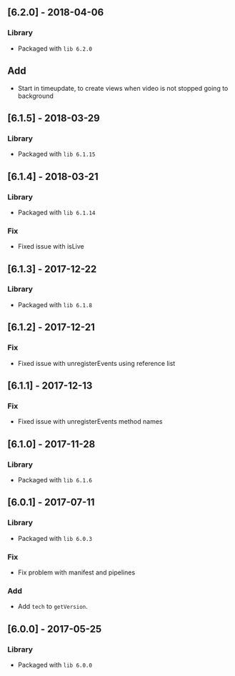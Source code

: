 ## [6.2.0] - 2018-04-06
### Library
- Packaged with `lib 6.2.0`
## Add
- Start in timeupdate, to create views when video is not stopped going to background

## [6.1.5] - 2018-03-29
### Library
- Packaged with `lib 6.1.15`

## [6.1.4] - 2018-03-21
### Library
- Packaged with `lib 6.1.14`
### Fix
- Fixed issue with isLive

## [6.1.3] - 2017-12-22
### Library
- Packaged with `lib 6.1.8`

## [6.1.2] - 2017-12-21
### Fix
- Fixed issue with unregisterEvents using reference list

## [6.1.1] - 2017-12-13
### Fix
- Fixed issue with unregisterEvents method names

## [6.1.0] - 2017-11-28
### Library
- Packaged with `lib 6.1.6`

## [6.0.1] - 2017-07-11
### Library
- Packaged with `lib 6.0.3`
### Fix
- Fix problem with manifest and pipelines
### Add
- Add `tech` to `getVersion`.

## [6.0.0] - 2017-05-25
### Library
- Packaged with `lib 6.0.0`
